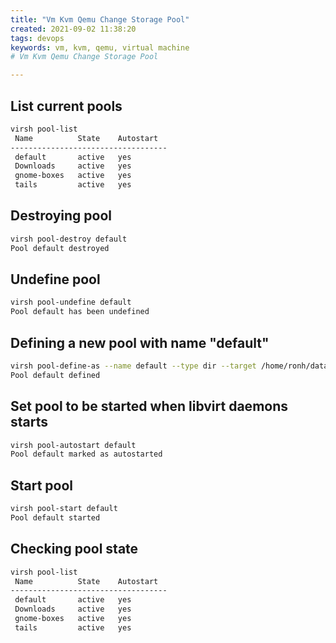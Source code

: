 ```yaml
---
title: "Vm Kvm Qemu Change Storage Pool"
created: 2021-09-02 11:38:20
tags: devops
keywords: vm, kvm, qemu, virtual machine
# Vm Kvm Qemu Change Storage Pool

---
```

## List current pools

```bash
virsh pool-list
 Name          State    Autostart
-----------------------------------
 default       active   yes
 Downloads     active   yes
 gnome-boxes   active   yes
 tails         active   yes
```

## Destroying pool

```bash
virsh pool-destroy default
Pool default destroyed
```

## Undefine pool

```bash
virsh pool-undefine default
Pool default has been undefined
```

## Defining a new pool with name "default"

```bash
virsh pool-define-as --name default --type dir --target /home/ronh/data/vm
Pool default defined
```

## Set pool to be started when libvirt daemons starts

```bash
virsh pool-autostart default
Pool default marked as autostarted
```

## Start pool

```bash
virsh pool-start default
Pool default started
```

## Checking pool state

```bash
virsh pool-list
 Name          State    Autostart
-----------------------------------
 default       active   yes
 Downloads     active   yes
 gnome-boxes   active   yes
 tails         active   yes
```

